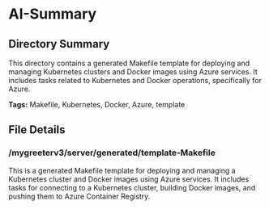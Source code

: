 # AI-Summary
## Directory Summary
This directory contains a generated Makefile template for deploying and managing Kubernetes clusters and Docker images using Azure services. It includes tasks related to Kubernetes and Docker operations, specifically for Azure.

**Tags:** Makefile, Kubernetes, Docker, Azure, template

## File Details
    
### /mygreeterv3/server/generated/template-Makefile
This is a generated Makefile template for deploying and managing a Kubernetes cluster and Docker images using Azure services. It includes tasks for connecting to a Kubernetes cluster, building Docker images, and pushing them to Azure Container Registry.

